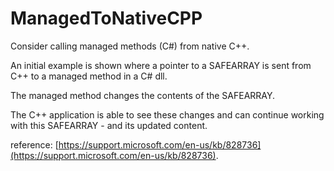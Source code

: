# ManagedToNativeCPP

Consider calling managed methods (C#) from native C++.

An initial example is shown where a pointer to a SAFEARRAY is sent from C++ to a managed method in a C# dll.

The managed method changes the contents of the SAFEARRAY. 

The C++ application is able to see these changes and can continue working with this SAFEARRAY - and its updated content.


reference: [https://support.microsoft.com/en-us/kb/828736](https://support.microsoft.com/en-us/kb/828736).